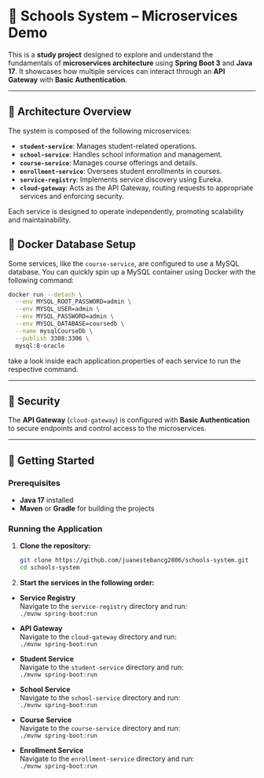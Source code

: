 # 🏫 Schools System – Microservices Demo

This is a **study project** designed to explore and understand the fundamentals of **microservices architecture** using **Spring Boot 3** and **Java 17**. It showcases how multiple services can interact through an **API Gateway** with **Basic Authentication**.


---

## 🧱 Architecture Overview

The system is composed of the following microservices:

- **`student-service`**: Manages student-related operations.
- **`school-service`**: Handles school information and management.
- **`course-service`**: Manages course offerings and details.
- **`enrollment-service`**: Oversees student enrollments in courses.
- **`service-registry`**: Implements service discovery using Eureka.
- **`cloud-gateway`**: Acts as the API Gateway, routing requests to appropriate services and enforcing security.

Each service is designed to operate independently, promoting scalability and maintainability.


## 🐳 Docker Database Setup

Some services, like the `course-service`, are configured to use a MySQL database. You can quickly spin up a MySQL container using Docker with the following command:

```bash
docker run --detach \
  --env MYSQL_ROOT_PASSWORD=admin \
  --env MYSQL_USER=admin \
  --env MYSQL_PASSWORD=admin \
  --env MYSQL_DATABASE=coursedb \
  --name mysqlCourseDb \
  --publish 3308:3306 \
  mysql:8-oracle
```
take a look inside each application.properties of each service to run the respective command.

---

## 🔐 Security

The **API Gateway** (`cloud-gateway`) is configured with **Basic Authentication** to secure endpoints and control access to the microservices.

---

## 🚀 Getting Started

### Prerequisites

- **Java 17** installed
- **Maven** or **Gradle** for building the projects

### Running the Application

1. **Clone the repository:**

   ```bash
   git clone https://github.com/juanestebancg2806/schools-system.git
   cd schools-system
   ```
2. **Start the services in the following order:**

- **Service Registry**  
   Navigate to the `service-registry` directory and run:  
   `./mvnw spring-boot:run`

- **API Gateway**  
   Navigate to the `cloud-gateway` directory and run:  
   `./mvnw spring-boot:run`

- **Student Service**  
   Navigate to the `student-service` directory and run:  
   `./mvnw spring-boot:run`

- **School Service**  
   Navigate to the `school-service` directory and run:  
   `./mvnw spring-boot:run`

- **Course Service**  
   Navigate to the `course-service` directory and run:  
   `./mvnw spring-boot:run`

- **Enrollment Service**  
   Navigate to the `enrollment-service` directory and run:  
   `./mvnw spring-boot:run`

